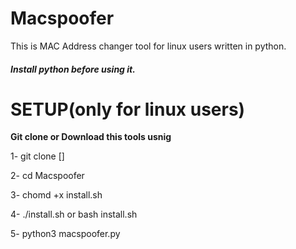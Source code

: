 # Macspoofer
This is MAC Address changer tool for linux users written in python.
##### Install python before using it.

# SETUP(only for linux users)
**Git clone or Download this tools usnig**

1- git clone []

2- cd Macspoofer

3- chomd +x install.sh

4- ./install.sh or bash install.sh

5- python3 macspoofer.py
